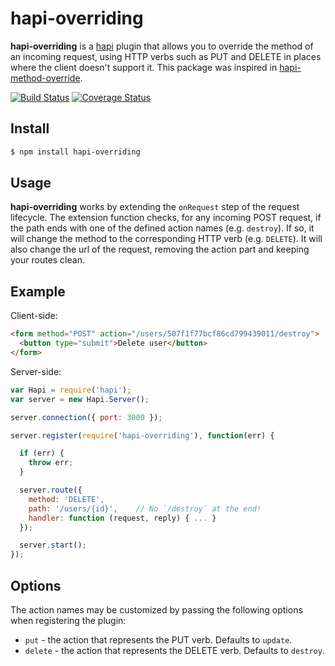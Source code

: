 # hapi-overriding

**hapi-overriding** is a [hapi](https://github.com/hapijs/hapi) plugin that allows you to override the method of an incoming request, using HTTP verbs such as PUT and DELETE in places where the client doesn't support it. This package was inspired in [hapi-method-override](https://github.com/ubaltaci/hapi-method-override).

[![Build Status](https://travis-ci.org/moliveraf/hapi-overriding.svg?branch=master)](https://travis-ci.org/moliveraf/hapi-overriding)
[![Coverage Status](https://coveralls.io/repos/moliveraf/hapi-overriding/badge.svg?branch=master)](https://coveralls.io/r/moliveraf/hapi-overriding?branch=master)

## Install

```sh
$ npm install hapi-overriding
```

## Usage

**hapi-overriding** works by extending the `onRequest` step of the request lifecycle. The extension function checks, for any incoming POST request, if the path ends with one of the defined action names (e.g. `destroy`). If so, it will change the method to the corresponding HTTP verb (e.g. `DELETE`). It will also change the url of the request, removing the action part and keeping your routes clean.

## Example

Client-side:
```html
<form method="POST" action="/users/507f1f77bcf86cd799439011/destroy">
  <button type="submit">Delete user</button>
</form>
```

Server-side:
```javascript
var Hapi = require('hapi');
var server = new Hapi.Server();

server.connection({ port: 3000 });

server.register(require('hapi-overriding'), function(err) {

  if (err) {
    throw err;
  }

  server.route({
    method: 'DELETE',
    path: '/users/{id}',    // No `/destroy` at the end!
    handler: function (request, reply) { ... }
  });

  server.start();
});
```

## Options

The action names may be customized by passing the following options when registering the plugin:

- `put` - the action that represents the PUT verb. Defaults to `update`.
- `delete` - the action that represents the DELETE verb. Defaults to `destroy`.
